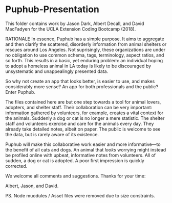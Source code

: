 # Puphub-Presentation

This folder contains work by Jason Dark, Albert Decall, and David MacFadyen for the UCLA Extension Coding Bootcamp (2018). 

RATIONALE
In essence, Puphub has a simple purpose. It aims to aggregate and then clarify the scattered, disorderly information from animal shelters or rescues around Los Angeles. Not suprisingly, these organizations are under no obligation to use common schema, tags, terminology, aspect ratios, and so forth. This results in a basic, yet enduring problem: an individual hoping to adopt a homeless animal in LA today is likely to be discouraged by unsystematic and unappealingly presented data.

So why not create an app that looks better, is easier to use, and makes considerably more sense? An app for both professionals and the public? Enter Puphub. 

The files contained here are but one step towards a tool for animal lovers, adopters, and shelter staff. Their collaboration can be very important: information gathered by volunteers, for example, creates a vital context for the animals. Suddenly a dog or cat is no longer a mere statistic. The shelter staff and volunteers exercise and care for the animals every day. They already take detailed notes, albeit on paper. The public is welcome to see the data, but is rarely aware of its existence. 

Puphub will make this collaborative work easier and more informative––to the benefit of all cats and dogs. An animal that *looks* worrying might instead be profiled online with upbeat, informative notes from volunteers. All of sudden, a dog or cat is adopted. A poor first impression is quickly corrected. 

We welcome all comments and suggestions. Thanks for your time:

Albert, Jason, and David.


PS. Node muodules / Asset files were removed due to size constraints. 
